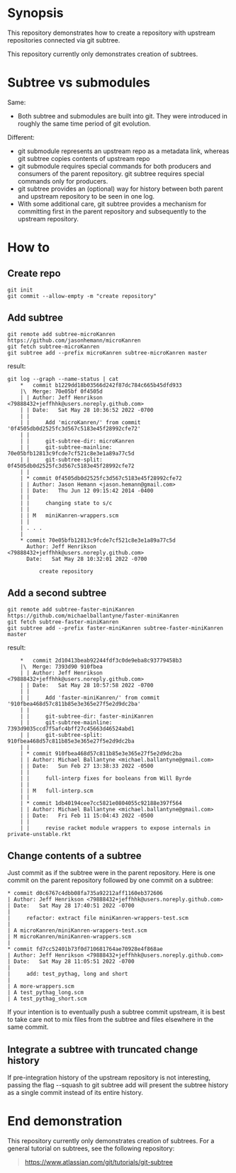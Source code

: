 # Synopsis

This repository demonstrates how to create a repository with upstream repositories connected via git subtree.

This repository currently only demonstrates creation of subtrees.

# Subtree vs submodules

Same:

- Both subtree and submodules are built into git.  They were introduced in roughly the same time period of git evolution.

Different:

- git submodule represents an upstream repo as a metadata link, whereas git subtree copies contents of upstream repo
- git submodule requires special commands for both producers and consumers of the parent repository.  git subtree requires special commands only for producers.
- git subtree provides an (optional) way for history between both parent and upstream repository to be seen in one log.
- With some additional care, git subtree provides a mechanism for committing first in the parent repository and subsequently to the upstream repository.

# How to

## Create repo
    git init
    git commit --allow-empty -m "create repository"

## Add subtree

    git remote add subtree-microKanren https://github.com/jasonhemann/microKanren
    git fetch subtree-microKanren
    git subtree add --prefix microKanren subtree-microKanren master

result:

    git log --graph --name-status | cat
        *   commit b1229dd18b03566d242f87dc784c665b45dfd933
        |\  Merge: 70e05bf 0f4505d
        | | Author: Jeff Henrikson <79888432+jeffhhk@users.noreply.github.com>
        | | Date:   Sat May 28 10:36:52 2022 -0700
        | |
        | |     Add 'microKanren/' from commit '0f4505db0d2525fc3d567c5183e45f28992cfe72'
        | |
        | |     git-subtree-dir: microKanren
        | |     git-subtree-mainline: 70e05bfb12813c9fcde7cf521c8e3e1a89a77c5d
        | |     git-subtree-split: 0f4505db0d2525fc3d567c5183e45f28992cfe72
        | |
        | * commit 0f4505db0d2525fc3d567c5183e45f28992cfe72
        | | Author: Jason Hemann <jason.hemann@gmail.com>
        | | Date:   Thu Jun 12 09:15:42 2014 -0400
        | |
        | |     changing state to s/c
        | |
        | | M	miniKanren-wrappers.scm
        | |
        | . . .
        |
        * commit 70e05bfb12813c9fcde7cf521c8e3e1a89a77c5d
          Author: Jeff Henrikson <79888432+jeffhhk@users.noreply.github.com>
          Date:   Sat May 28 10:32:01 2022 -0700

              create repository

## Add a second subtree

    git remote add subtree-faster-miniKanren https://github.com/michaelballantyne/faster-miniKanren
    git fetch subtree-faster-miniKanren
    git subtree add --prefix faster-miniKanren subtree-faster-miniKanren master

result:

        *   commit 2d10413beab92244fdf3c0de9eba8c93779458b3
        |\  Merge: 7393d90 910fbea
        | | Author: Jeff Henrikson <79888432+jeffhhk@users.noreply.github.com>
        | | Date:   Sat May 28 10:57:58 2022 -0700
        | | 
        | |     Add 'faster-miniKanren/' from commit '910fbea468d57c811b85e3e365e27f5e2d9dc2ba'
        | |     
        | |     git-subtree-dir: faster-miniKanren
        | |     git-subtree-mainline: 7393d9035ccd7f5afc4bff27c45663d46524abd1
        | |     git-subtree-split: 910fbea468d57c811b85e3e365e27f5e2d9dc2ba
        | | 
        | * commit 910fbea468d57c811b85e3e365e27f5e2d9dc2ba
        | | Author: Michael Ballantyne <michael.ballantyne@gmail.com>
        | | Date:   Sun Feb 27 13:38:33 2022 -0500
        | | 
        | |     full-interp fixes for booleans from Will Byrde
        | | 
        | | M	full-interp.scm
        | | 
        | * commit 1db40194cee7cc5821e0804055c92188e397f564
        | | Author: Michael Ballantyne <michael.ballantyne@gmail.com>
        | | Date:   Fri Feb 11 15:04:43 2022 -0500
        | | 
        | |     revise racket module wrappers to expose internals in private-unstable.rkt

## Change contents of a subtree

Just commit as if the subtree were in the parent repository.  Here is one commit on the parent repository followed by one commit on a subtree:

    * commit d0c6767c4dbb08fa735a92212aff1160eb372606
    | Author: Jeff Henrikson <79888432+jeffhhk@users.noreply.github.com>
    | Date:   Sat May 28 17:40:51 2022 -0700
    | 
    |     refactor: extract file miniKanren-wrappers-test.scm
    | 
    | A	microKanren/miniKanren-wrappers-test.scm
    | M	microKanren/miniKanren-wrappers.scm
    | 
    * commit fd7cc52401b73f0d710681764ae70928e4f868ae
    | Author: Jeff Henrikson <79888432+jeffhhk@users.noreply.github.com>
    | Date:   Sat May 28 11:05:51 2022 -0700
    | 
    |     add: test_pythag, long and short
    | 
    | A	more-wrappers.scm
    | A	test_pythag_long.scm
    | A	test_pythag_short.scm

If your intention is to eventually push a subtree commit upstream, it is best to take care not to mix files from the subtree and files elsewhere in the same commit.

## Integrate a subtree with truncated change history

If pre-integration history of the upstream repository is not interesting, passing the flag --squash to git subtree add will present the subtree history as a single commit instead of its entire history.

# End demonstration

This repository currently only demonstrates creation of subtrees.  For a general tutorial on subtrees, see the following repository:

> https://www.atlassian.com/git/tutorials/git-subtree